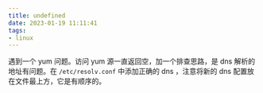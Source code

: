 ```yaml
---
title: undefined
date: 2023-01-19 11:11:41
tags:
- linux
---
```


遇到一个 yum 问题。访问 yum 源一直返回空，加一个排查思路，是 dns 解析的地址有问题。在 `/etc/resolv.conf` 中添加正确的 dns ，注意将新的 dns 配置放在文件最上方，它是有顺序的。

